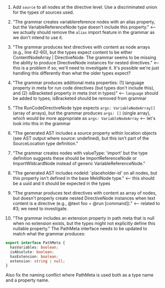1. Add `source` to all nodes at the directive level. Use a discriminated union for the types of sources used. 

2. "The grammar creates variablereference nodes with an alias property, but the VariableReferenceNode type doesn't include this property." <-- we actually should remove the `alias` import feature in the grammar as we don't intend to use it.

3. "The grammar produces text directives with content as node arrays (e.g., line 42-60), but the types expect content to be either ContentNodeArray | DirectiveNode. The grammar seems to be missing the ability to produce DirectiveNode instances for nested directives." <-- this is a problem if so; we'll need to investigate it. It's possible we're just handling this differently than what the older types expect?

4. "The grammar produces additional meta properties: (1) language property in meta for run code directives (but types don't include this), and (2) isBracketed property in meta (not in types)" <-- `language` should be added to types; isBracketed should be removed from grammar

5. "The RunCodeDirectiveNode type expects `args: VariableNodeArray[]` (array of arrays), but the grammar produces `args: []` (single array), which would be more appropriate as `args: VariableNodeArray` <-- let's look into this in the grammar

6. "The generated AST includes a source property within location objects (see AST output where source: undefined), but this isn't part of the SourceLocation type definition."

7. "The grammar creates nodes with valueType: 'import' but the type definition suggests these should be ImportReferenceNode or ImportWildcardNode instead of generic VariableReferenceNode."

8. "The generated AST includes nodeId: 'placeholder-id' on all nodes, but this property isn't defined in the base MeldNode type." <-- this should be a uuid and it should be expected in the types

9. "The grammar produces text directives with content as array of nodes, but doesn't properly create nested DirectiveNode instances when text content is a directive (e.g., @text foo = @run [command])." <-- related to #3; we need to investigate.

10. "The grammar includes an extension property in path meta that is null when no extension exists, but the types might not explicitly define this nullable property." The PathMeta interface needs to be updated to match what the grammar produces:
```typescript
export interface PathMeta {
  hasVariables: boolean;
  isAbsolute: boolean;
  hasExtension: boolean;
  extension: string | null;
}
```
Also fix the naming conflict where PathMeta is used both as a type name and a property name.  
